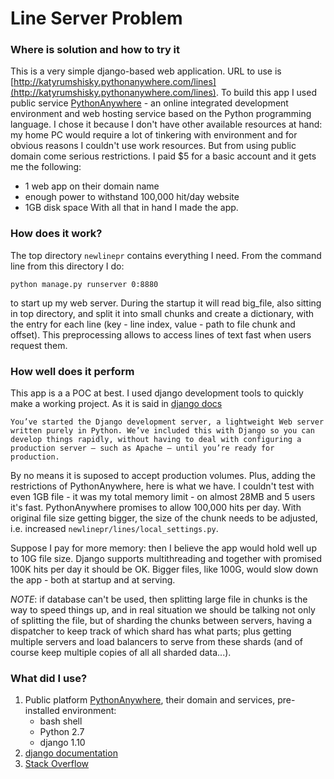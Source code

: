 # Line Server Problem

### Where is solution and how to try it

This is a very simple django-based web application. URL to use is [http://katyrumshisky.pythonanywhere.com/lines](http://katyrumshisky.pythonanywhere.com/lines). To build this app I used public service [PythonAnywhere](https://www.pythonanywhere.com) - an online integrated development environment and web hosting service based on the Python programming language. I chose it because I don't have other available resources at hand: my home PC would require a lot of tinkering with environment and for obvious reasons I couldn't use work resources.
But from using public domain come serious restrictions. I paid $5 for a basic account and it gets me the following:
 * 1 web app on their domain name 
 * enough power to withstand 100,000 hit/day website
 * 1GB disk space
With all that in hand I made the app.

### How does it work?
The top directory ```newlinepr``` contains everything I need. From the command line from this directory I do:
```
python manage.py runserver 0:8880
```
to start up my web server. During the startup it will read big_file, also sitting in top directory, and split it into small chunks and create a dictionary, with the entry for each line (key - line index, value - path to file chunk and offset). This preprocessing allows to access lines of text fast when users request them.

### How well does it perform

This app is a a POC at best. I used django development tools to quickly make a working project. As it is said in [django docs](https://docs.djangoproject.com/en/2.0/intro/tutorial01/)
```
You’ve started the Django development server, a lightweight Web server written purely in Python. We’ve included this with Django so you can develop things rapidly, without having to deal with configuring a production server – such as Apache – until you’re ready for production.
```
By no means it is suposed to accept production volumes. Plus, adding the restrictions of PythonAnywhere, here is what we have.
I couldn't test with even 1GB file - it was my total memory limit - on almost 28MB and 5 users it's fast. PythonAnywhere promises to allow 100,000 hits per day. With original file size getting bigger, the size of the chunk needs to be adjusted, i.e. increased ```newlinepr/lines/local_settings.py```.

Suppose I pay for more memory: then I believe the app would hold well up to 10G file size. Django supports multithreading and together with promised 100K hits per day it should be OK. Bigger files, like 100G, would slow down the app - both at startup and at serving.

_NOTE_: if database can't be used, then splitting large file in chunks is the way to speed things up, and in real situation we should be talking not only of splitting the file, but of sharding the chunks between servers, having a dispatcher to keep track of which shard has what parts; plus getting multiple servers and load balancers to serve from these shards (and of course keep multiple copies of all all sharded data...).

### What did I use?

 1. Public platform  [PythonAnywhere](https://www.pythonanywhere.com), their domain and services, pre-installed environment:
      * bash shell
      * Python 2.7
      * django 1.10
 2. [django documentation](https://docs.djangoproject.com/en/1.10/intro/)
 3. [Stack Overflow](https://stackoverflow.com/)
 

